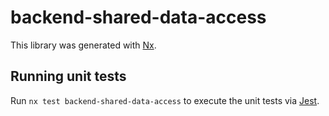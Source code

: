 # backend-shared-data-access

This library was generated with [Nx](https://nx.dev).

## Running unit tests

Run `nx test backend-shared-data-access` to execute the unit tests via [Jest](https://jestjs.io).
